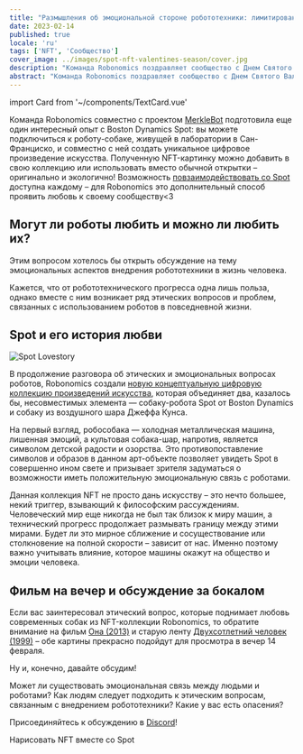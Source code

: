 ```yaml
---
title: "Размышления об эмоциональной стороне робототехники: лимитированная NFT-коллекция ко Дню Святого Валентина"
date: 2023-02-14
published: true
locale: 'ru'
tags: ['NFT', 'Сообщество']
cover_image: ../images/spot-nft-valentines-season/cover.jpg
description: "Команда Robonomics поздравляет сообщество с Днем Святого Валентина! Сегодня у всех нас есть еще один повод рассказать о своих чувствах, выразить любовь и признательность, подарить что-то милое и приятное своей второй половинке, другу – тому, кому душа пожелает."
abstract: "Команда Robonomics поздравляет сообщество с Днем Святого Валентина! Сегодня у всех нас есть еще один повод рассказать о своих чувствах, выразить любовь и признательность, подарить что-то милое и приятное своей второй половинке, другу – тому, кому душа пожелает."
---
```

import Card from '~/components/TextCard.vue'

Команда Robonomics совместно с проектом [MerkleBot](https://merklebot.com/) подготовила еще один интересный опыт с Boston Dynamics Spot: вы можете подключиться к роботу-собаке, живущей в лаборатории в Сан-Франциско, и совместно с ней создать уникальное цифровое произведение искусства. Полученную NFT-картинку можно добавить в свою коллекцию или использовать вместо обычной открытки – оригинально и экологично! Возможность [повзаимодействовать со Spot](https://spot.merklebot.com/) доступна каждому – для Robonomics это дополнительный способ проявить любовь к своему сообществу<3

## Могут ли роботы любить и можно ли любить их?

Этим вопросом хотелось бы открыть обсуждение на тему эмоциональных аспектов внедрения робототехники в жизнь человека.

<Abstract :style="{marginBottom: '2rem'}" class="post_abstract" :text="`<b>Робототехника</b> — быстро развивающаяся область науки, позволяющая людям создавать машины, которые могут безопасно существовать в сложном человеческом мире, взаимодействовать с его обитателями (людьми и другими машинами), выполнять какие-то полезные действия, обычно направленные на улучшение качества жизни людей и в некотором плане на ее упрощение.`" />


Кажется, что от робототехнического прогресса одна лишь польза, однако вместе с ним возникает ряд этических вопросов и проблем, связанных с использованием роботов в повседневной жизни.

## Spot и его история любви

![Spot Lovestory](../images/spot-nft-valentines-season/spot_lovestory.png)

В продолжение разговора об этических и эмоциональных вопросах роботов, Robonomics создали [новую концептуальную цифровую коллекцию произведений искусства](https://singular.app/collectibles/kusama/b437f70371c8622e02-MBVD-2023/16627505-b437f70371c8622e02-MBVD-2023-MBVD-2023-00000006), которая объединяет два, казалось бы, несовместимых элемента — собаку-робота Spot от Boston Dynamics и собаку из воздушного шара Джеффа Кунса.

На первый взгляд, робособака — холодная металлическая машина, лишенная эмоций, а культовая собака-шар, напротив, является символом детской радости и озорства. Это противопоставление символов и образов в данном арт-объекте позволяет увидеть Spot в совершенно ином свете и призывает зрителя задуматься о возможности иметь положительную эмоциональную связь с роботами.

Данная коллекция NFT не просто дань искусству – это нечто большее, некий триггер, взывающий к философским рассуждениям. Человеческий мир еще никогда не был так близок к миру машин, а технический прогресс продолжает размывать границу между этими мирами. Будет ли это мирное сближение и сосуществование или столкновение на полной скорости – зависит от нас. Именно поэтому важно учитывать влияние, которое машины окажут на общество и эмоции человека.

## Фильм на вечер и обсуждение за бокалом

Если вас заинтересовал этический вопрос, которые поднимает любовь современных собак из NFT-коллекции Robonomics, то обратите внимание на фильм [Она (2013)](https://www.kinopoisk.ru/film/577488/) и старую ленту [Двухсотлетний человек (1999)](https://www.kinopoisk.ru/film/7640/) – обе картины прекрасно подойдут для просмотра в вечер 14 февраля.

Ну и, конечно, давайте обсудим!

Может ли существовать эмоциональная связь между людьми и роботами? Как людям следует подходить к этическим вопросам, связанным с внедрением робототехники? Какие у вас есть опасения?

Присоединяйтесь к обсуждению в [Discord](https://discord.gg/dyFgwHfCN7)!

<g-link :style="{textAlign: 'center', display: 'block' }" to="https://spot.merklebot.com/">Нарисовать NFT вместе со Spot</g-link>
